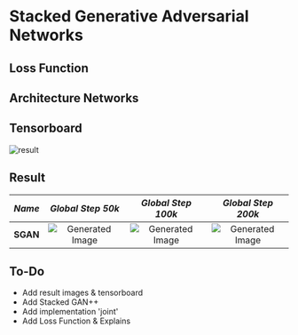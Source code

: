 # Stacked Generative Adversarial Networks

## Loss Function


## Architecture Networks


## Tensorboard

![result](https://github.com/kozistr/Awesome-GANs/blob/master/SGAN/sgan_tb.png)

## Result

*Name* | *Global Step 50k* | *Global Step 100k* | *Global Step 200k*
:---: | :---: | :---: | :---:
**SGAN** | ![Generated Image](https://github.com/kozistr/Awesome-GANs/blob/master/SGAN/gen_img/train_00050000.png) | ![Generated Image](https://github.com/kozistr/Awesome-GANs/blob/master/SGAN/gen_img/train_00100000.png) | ![Generated Image](https://github.com/kozistr/Awesome-GANs/blob/master/SGAN/gen_img/train_00200000.png)

## To-Do
* Add result images & tensorboard
* Add Stacked GAN++
* Add implementation 'joint'
* Add Loss Function & Explains